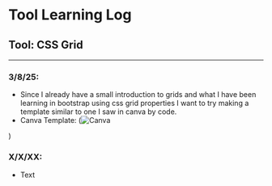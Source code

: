 # Tool Learning Log

## Tool: **CSS Grid**

---

### 3/8/25:
* Since I already have a small introduction to grids and what I have been learning in bootstrap using css grid properties I want to try making a template similar to one I saw in canva by code.
* Canva Template:
(![Canva](https://github.com/user-attachments/assets/7a402aa3-1129-42e0-9dec-1bff3c6e623b)

)

### X/X/XX:
* Text


<!-- 
* Links you used today (websites, videos, etc)
* Things you tried, progress you made, etc
* Challenges, a-ha moments, etc
* Questions you still have
* What you're going to try next
-->
